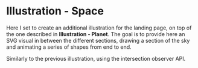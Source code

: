 # Illustration - Space

Here I set to create an additional illustration for the landing page, on top of the one described in **Illustration - Planet**. The goal is to provide here an SVG visual in between the different sections, drawing a section of the sky and animating a series of shapes from end to end.

Similarly to the previous illustration, using the intersection observer API.
